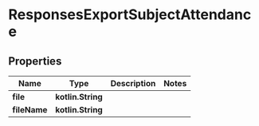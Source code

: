 
# ResponsesExportSubjectAttendance

## Properties
| Name | Type | Description | Notes |
| ------------ | ------------- | ------------- | ------------- |
| **file** | **kotlin.String** |  |  |
| **fileName** | **kotlin.String** |  |  |



